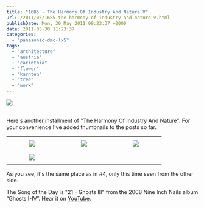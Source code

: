 ```yaml
---
title: "1685 - The Harmony Of Industry And Nature V"
url: /2011/05/1685-the-harmony-of-industry-and-nature-v.html
publishDate: Mon, 30 May 2011 09:23:37 +0000
date: 2011-05-30 11:23:37
categories: 
  - "panasonic-dmc-lx5"
tags: 
  - "architecture"
  - "austria"
  - "carinthia"
  - "flower"
  - "karnten"
  - "tree"
  - "work"
---
```

<div class="container">
<div class="center"><a target="_blank" href="https://d25zfm9zpd7gm5.cloudfront.net/1200x1200/2011/20110530_091641_ps.jpg"><img src="https://d25zfm9zpd7gm5.cloudfront.net/0600x0600/2011/20110530_091641_ps.jpg" /></a></div>
</div>
<br />

Here's another installment of "The Harmony Of Industry And Nature". For your convenience I've added thumbnails to the posts so far.

<style type="text/css">
td.imagecell {
	padding-left: 60px;
	padding-right: 60px;
	padding-top: 10px;
	padding-bottom: 10px;
	vertical-align: middle;
}
</style>

<div class="container">
<div class="center">
<table border="0"><tr>

<td class="imagecell"><a target="_blank" href="/2009/04/904-harmony-of-industry-and-nature.html" ><img src="/images/0150x0150/2009/20090404_174218_ps.jpg"/></a></td>

<td class="imagecell"><a target="_blank" href="/2009/10/1107-the-harmony-of-industry-and-nature-ii.html" ><img src="/images/0150x0150/2009/20091024_161010_ps.jpg"/></a></td>

<td class="imagecell"><a target="_blank" href="/2010/11/1484-the-harmony-of-industry-and-nature-iii.html" ><img src="/images/0150x0150/2010/20101106_083247_ps.jpg"/></a></td>

</tr><tr>

<td colspan="3" class="imagecell"><a target="_blank" href="/2011/04/1634-the-harmony-of-industry-and-nature-i.html" ><img src="/images/0150x0150/2011/20110408_173100_ps.jpg"/></a></td>

</tr>
</table>
</div>
</div>

As you see, it's the same place as in #4, only this time seen from the other side.


The Song of the Day is "21 - Ghosts III" from the 2008 Nine Inch Nails album “Ghosts I-IV”. Hear it on <a target="_blank" href="http://www.youtube.com/watch?v=HdyRMPIKgWU&feature=related">YouTube</a>.
